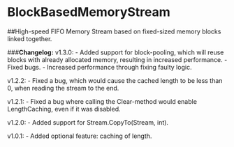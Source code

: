 # BlockBasedMemoryStream
##High-speed FIFO Memory Stream based on fixed-sized memory blocks linked together.

###**Changelog:**
v1.3.0:
	- Added support for block-pooling, which will reuse blocks with already allocated memory, resulting in increased performance.
    - Fixed bugs.
    - Increased performance through fixing faulty logic.

v1.2.2:
    - Fixed a bug, which would cause the cached length to be less than 0, when reading the stream to the end.

v1.2.1:
    - Fixed a bug where calling the Clear-method would enable LengthCaching, even if it was disabled.

v1.2.0:
    - Added support for Stream.CopyTo(Stream, int).

v1.0.1:
    - Added optional feature: caching of length.